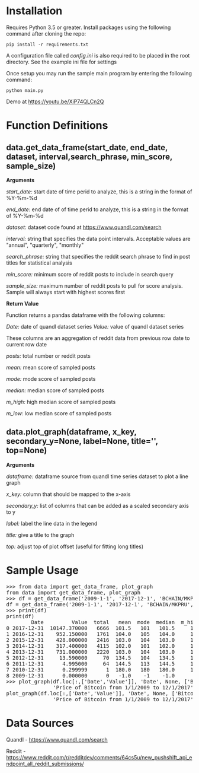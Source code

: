 # Installation
Requires Python 3.5 or greater. Install packages using the following command after cloning the repo:

`pip install -r requirements.txt`

A configuration file called *config.ini* is also required to be placed in the root directory.  See the example ini file for settings

Once setup you may run the sample main program by entering the following command:

`python main.py`

Demo at https://youtu.be/XiP74QLCn2Q

# Function Definitions
## data.get_data_frame(start_date, end_date, dataset, interval,search_phrase, min_score, sample_size)
**Arguments**

*start_date:* start date of time perid to analyze, this is a string in the format of %Y-%m-%d 

*end_date:* end date of of time perid to analyze, this is a string in the format of %Y-%m-%d

*dataset:* dataset code found at https://www.quandl.com/search

*interval:* string that specifies the data point intervals.  Acceptable values are "annual", "quarterly", "monthly"

*search_phrase:* string that specifies the reddit search phrase to find in post titles for statistical analysis

*min_score:* minimum score of reddit posts to include in search query

*sample_size:* maximum number of reddit posts to pull for score analysis. Sample will always start with highest scores first

**Return Value**

Function returns a pandas dataframe with the following columns:

*Date:* date of quandl dataset series
*Value:* value of quandl dataset series

These columns are an aggregation of reddit data from previous row date to current row date 

*posts:* total number or reddit posts

*mean:* mean score of sampled posts

*mode:* mode score of sampled posts

*median:* median score of sampled posts

*m_high:* high median score of sampled posts

*m_low:* low median score of sampled posts

## data.plot_graph(dataframe, x_key, secondary_y=None, label=None, title='', top=None)

**Arguments**

*dataframe:* dataframe source from quandl time series dataset to plot a line graph

*x_key:* column that should be mapped to the x-axis

*secondary_y:* list of columns that can be added as a scaled secondary axis to y

*label:* label the line data in the legend

*title:* give a title to the graph

*top:* adjust top of plot offset (useful for fitting long titles)

# Sample Usage

<pre>
>>> from data import get_data_frame, plot_graph
from data import get_data_frame, plot_graph
>>> df = get_data_frame('2009-1-1', '2017-12-1', 'BCHAIN/MKPRU', 'annual', 'bitcoin', 100, 100)
df = get_data_frame('2009-1-1', '2017-12-1', 'BCHAIN/MKPRU', 'annual', 'bitcoin', 100, 100)
>>> print(df)
print(df)
        Date         Value  total   mean  mode  median  m_high  m_low
0 2017-12-31  10147.370000   6666  101.5   101   101.5     102    101
1 2016-12-31    952.150000   1761  104.0   105   104.0     104    104
2 2015-12-31    428.000000   2416  103.0   104   103.0     103    103
3 2014-12-31    317.400000   4115  102.0   101   102.0     102    102
4 2013-12-31    731.000000   2220  103.0   104   103.0     103    103
5 2012-12-31     13.590000     70  134.5   104   134.5     137    132
6 2011-12-31      4.995000     64  144.5   113   144.5     145    144
7 2010-12-31      0.299999      1  180.0   180   180.0     180    180
8 2009-12-31      0.000000      0   -1.0    -1    -1.0      -1     -1
>>> plot_graph(df.loc[:,['Date','Value']], 'Date', None, ['Bitcoin worth in USD'],
               'Price of Bitcoin from 1/1/2009 to 12/1/2017')
plot_graph(df.loc[:,['Date','Value']], 'Date', None, ['Bitcoin worth in USD'],
               'Price of Bitcoin from 1/1/2009 to 12/1/2017')
</pre>

# Data Sources

Quandl - https://www.quandl.com/search

Reddit - https://www.reddit.com/r/redditdev/comments/64cs5u/new_pushshift_api_endpoint_all_reddit_submissions/